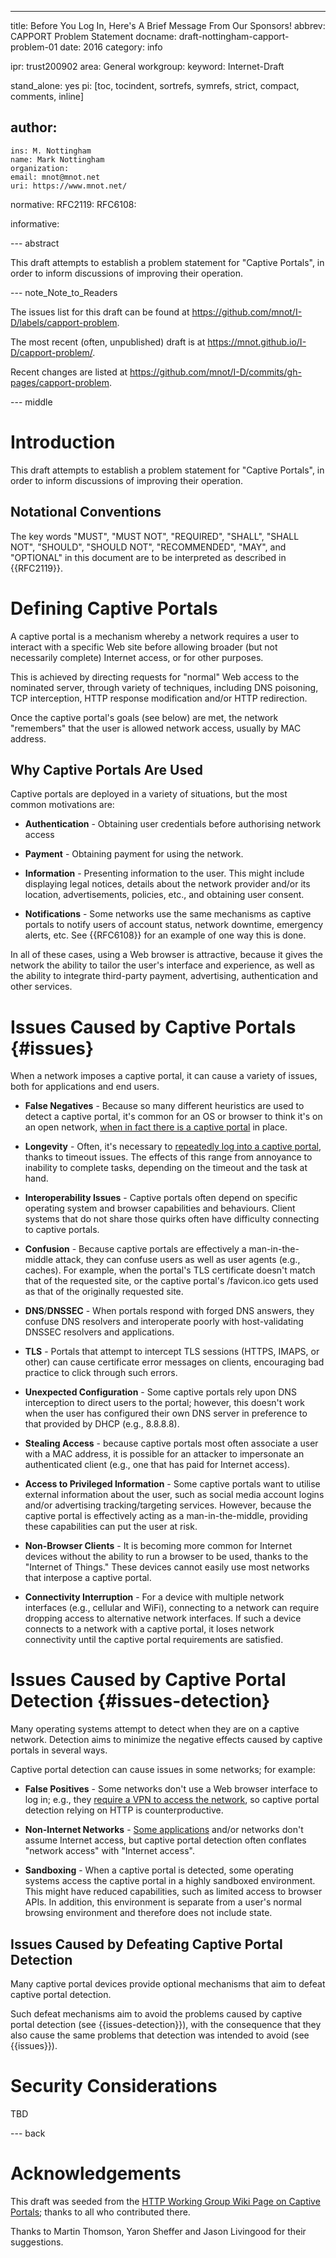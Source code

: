 ---
title: Before You Log In, Here's A Brief Message From Our Sponsors!
abbrev: CAPPORT Problem Statement
docname: draft-nottingham-capport-problem-01
date: 2016
category: info

ipr: trust200902
area: General
workgroup:
keyword: Internet-Draft

stand_alone: yes
pi: [toc, tocindent, sortrefs, symrefs, strict, compact, comments, inline]

author:
 -
    ins: M. Nottingham
    name: Mark Nottingham
    organization:
    email: mnot@mnot.net
    uri: https://www.mnot.net/

normative:
  RFC2119:
  RFC6108:

informative:


--- abstract

This draft attempts to establish a problem statement for "Captive Portals", in order to inform discussions of improving their operation.


--- note_Note_to_Readers

The issues list for this draft can be found at <https://github.com/mnot/I-D/labels/capport-problem>.

The most recent (often, unpublished) draft is at <https://mnot.github.io/I-D/capport-problem/>.

Recent changes are listed at <https://github.com/mnot/I-D/commits/gh-pages/capport-problem>.


--- middle

# Introduction

This draft attempts to establish a problem statement for "Captive Portals", in order to inform discussions of improving their operation.


## Notational Conventions

The key words "MUST", "MUST NOT", "REQUIRED", "SHALL", "SHALL NOT", "SHOULD", "SHOULD NOT",
"RECOMMENDED", "MAY", and "OPTIONAL" in this document are to be interpreted as described in
{{RFC2119}}.


# Defining Captive Portals

A captive portal is a mechanism whereby a network requires a user to interact with a specific Web site before allowing broader (but not necessarily complete) Internet access, or for other purposes.

This is achieved by directing requests for "normal" Web access to the nominated server, through variety of techniques, including DNS poisoning, TCP interception, HTTP response modification and/or HTTP redirection.

Once the captive portal's goals (see below) are met, the network "remembers" that the user is allowed network access, usually by MAC address.


## Why Captive Portals Are Used

Captive portals are deployed in a variety of situations, but the most common motivations are:

* **Authentication** - Obtaining user credentials before authorising network access

* **Payment** - Obtaining payment for using the network.

* **Information** - Presenting information to the user. This might include displaying legal notices, details about the network provider and/or its location, advertisements, policies, etc., and obtaining user consent.

* **Notifications** - Some networks use the same mechanisms as captive portals to notify users of account status, network downtime, emergency alerts, etc. See {{RFC6108}} for an example of one way this is done.

In all of these cases, using a Web browser is attractive, because it gives the network the ability to tailor the user's interface and experience, as well as the ability to integrate third-party payment, advertising, authentication and other services.


# Issues Caused by Captive Portals {#issues}

When a network imposes a captive portal, it can cause a variety of issues, both for applications and end users.

* **False Negatives** - Because so many different heuristics are used to detect a captive portal, it's common for an OS or browser to think it's on an open network, [when in fact there is a captive portal](https://discussions.apple.com/thread/6251349) in place.

* **Longevity** - Often, it's necessary to [repeatedly log into a captive portal](https://community.aerohive.com/aerohive/topics/ios_7_captive_portal_issues), thanks to timeout issues. The effects of this range from annoyance to inability to complete tasks, depending on the timeout and the task at hand.

* **Interoperability Issues** - Captive portals often depend on specific operating system and browser capabilities and behaviours. Client systems that do not share those quirks often have difficulty connecting to captive portals.

* **Confusion** - Because captive portals are effectively a man-in-the-middle attack, they can confuse users as well as user agents (e.g., caches). For example, when the portal's TLS certificate doesn't match that of the requested site, or the captive portal's /favicon.ico gets used as that of the originally requested site.

* **DNS**/**DNSSEC** - When portals respond with forged DNS answers, they confuse DNS resolvers and  interoperate poorly with host-validating DNSSEC resolvers and applications.

* **TLS** - Portals that attempt to intercept TLS sessions (HTTPS, IMAPS, or other) can cause certificate error messages on clients, encouraging bad practice to click through such errors.

* **Unexpected Configuration** - Some captive portals rely upon DNS interception to direct users to the portal; however, this doesn't work when the user has configured their own DNS server in preference to that provided by DHCP (e.g., 8.8.8.8).

* **Stealing Access** - because captive portals most often associate a user with a MAC address, it is possible for an attacker to impersonate an authenticated client (e.g., one that has paid for Internet access).

* **Access to Privileged Information** - Some captive portals want to utilise external information about the user, such as social media account logins and/or advertising tracking/targeting services. However, because the captive portal is effectively acting as a man-in-the-middle, providing these capabilities can put the user at risk.

* **Non-Browser Clients** - It is becoming more common for Internet devices without the ability to run a browser to be used, thanks to the "Internet of Things." These devices cannot easily use most networks that interpose a captive portal.

* **Connectivity Interruption** - For a device with multiple network interfaces (e.g., cellular and WiFi), connecting to a network can require dropping access to alternative network interfaces.  If such a device connects to a network with a captive portal, it loses network connectivity until the captive portal requirements are satisfied.


# Issues Caused by Captive Portal Detection {#issues-detection}

Many operating systems attempt to detect when they are on a captive network. Detection aims to minimize the negative effects caused by captive portals in several ways.

Captive portal detection can cause issues in some networks; for example:

* **False Positives** - Some networks don't use a Web browser interface to log in; e.g., they [require a VPN to access the network](http://stackoverflow.com/questions/14606131/using-captive-network-assistant-on-macosx-to-connect-to-vpn), so captive portal detection relying on HTTP is counterproductive.

* **Non-Internet Networks** - [Some applications](http://forum.piratebox.cc/read.php?9,8879) and/or networks don't assume Internet access, but captive portal detection often conflates "network access" with "Internet access".

* **Sandboxing** - When a captive portal is detected, some operating systems access the captive portal in a highly sandboxed environment.  This might have reduced capabilities, such as limited access to browser APIs.  In addition, this environment is separate from a user's normal browsing environment and therefore does not include state.


## Issues Caused by Defeating Captive Portal Detection

Many captive portal devices provide optional mechanisms that aim to defeat captive portal detection.

Such defeat mechanisms aim to avoid the problems caused by captive portal detection (see {{issues-detection}}), with the consequence that they also cause the same problems that detection was intended to avoid (see {{issues}}).


# Security Considerations

TBD


--- back

# Acknowledgements

This draft was seeded from the [HTTP Working Group Wiki Page on Captive Portals](https://github.com/httpwg/wiki/wiki/Captive-Portals); thanks to all who contributed there.

Thanks to Martin Thomson, Yaron Sheffer and Jason Livingood for their suggestions.


